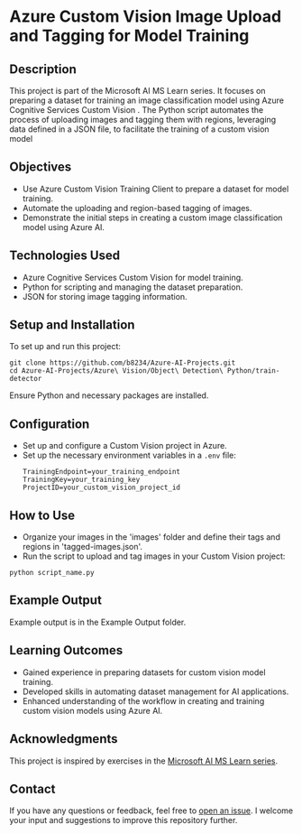 # Azure Custom Vision Image Upload and Tagging for Model Training

## Description
This project is part of the Microsoft AI MS Learn series. It focuses on preparing a dataset for training an image classification model using Azure Cognitive Services Custom Vision . The Python script automates the process of uploading images and tagging them with regions, leveraging data defined in a JSON file, to facilitate the training of a custom vision model

## Objectives
- Use Azure Custom Vision Training Client to prepare a dataset for model training.
- Automate the uploading and region-based tagging of images.
- Demonstrate the initial steps in creating a custom image classification model using Azure AI.

## Technologies Used
- Azure Cognitive Services Custom Vision for model training.
- Python for scripting and managing the dataset preparation.
- JSON for storing image tagging information.

## Setup and Installation
To set up and run this project:

```
git clone https://github.com/b8234/Azure-AI-Projects.git
cd Azure-AI-Projects/Azure\ Vision/Object\ Detection\ Python/train-detector
```
Ensure Python and necessary packages are installed.

## Configuration
- Set up and configure a Custom Vision project in Azure.
- Set up the necessary environment variables in a `.env` file:
  ```
  TrainingEndpoint=your_training_endpoint
  TrainingKey=your_training_key
  ProjectID=your_custom_vision_project_id
  ```

## How to Use
- Organize your images in the 'images' folder and define their tags and regions in 'tagged-images.json'.
- Run the script to upload and tag images in your Custom Vision project:

```
python script_name.py
```

## Example Output
Example output is in the Example Output folder.

## Learning Outcomes
- Gained experience in preparing datasets for custom vision model training.
- Developed skills in automating dataset management for AI applications.
- Enhanced understanding of the workflow in creating and training custom vision models using Azure AI.

## Acknowledgments
This project is inspired by exercises in the [Microsoft AI MS Learn series](https://learn.microsoft.com/en-us/training/).

## Contact

If you have any questions or feedback, feel free to [open an issue](https://github.com/b8234/Azure-AI-Projects/issues/new). I welcome your input and suggestions to improve this repository further.
